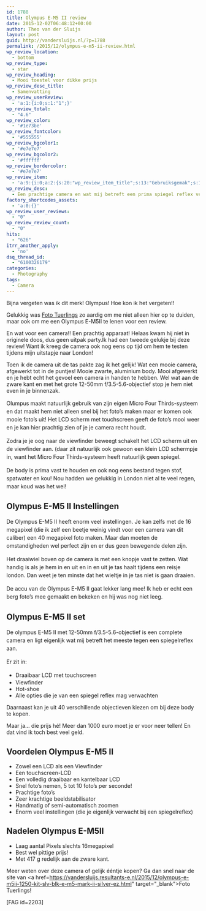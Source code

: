```yaml
---
id: 1788
title: Olympus E-M5 II review
date: 2015-12-02T06:48:12+00:00
author: Theo van der Sluijs
layout: post
guid: http://vandersluijs.nl/?p=1788
permalink: /2015/12/olympus-e-m5-ii-review.html
wp_review_location:
  - bottom
wp_review_type:
  - star
wp_review_heading:
  - Mooi toestel voor dikke prijs
wp_review_desc_title:
  - Samenvatting
wp_review_userReview:
  - 'a:1:{i:0;s:1:"1";}'
wp_review_total:
  - "4.6"
wp_review_color:
  - '#1e73be'
wp_review_fontcolor:
  - '#555555'
wp_review_bgcolor1:
  - '#e7e7e7'
wp_review_bgcolor2:
  - '#ffffff'
wp_review_bordercolor:
  - '#e7e7e7'
wp_review_item:
  - 'a:9:{i:0;a:2:{s:20:"wp_review_item_title";s:13:"Gebruiksgemak";s:19:"wp_review_item_star";s:1:"5";}i:1;a:2:{s:20:"wp_review_item_title";s:12:"Degelijkheid";s:19:"wp_review_item_star";s:1:"5";}i:2;a:2:{s:20:"wp_review_item_title";s:7:"Gewicht";s:19:"wp_review_item_star";s:1:"4";}i:3;a:2:{s:20:"wp_review_item_title";s:12:"Instellingen";s:19:"wp_review_item_star";s:1:"5";}i:4;a:2:{s:20:"wp_review_item_title";s:13:"Fotokwaliteit";s:19:"wp_review_item_star";s:1:"5";}i:5;a:2:{s:20:"wp_review_item_title";s:6:"Design";s:19:"wp_review_item_star";s:1:"5";}i:6;a:2:{s:20:"wp_review_item_title";s:8:"Snelheid";s:19:"wp_review_item_star";s:1:"5";}i:7;a:2:{s:20:"wp_review_item_title";s:15:"Bedieningsgemak";s:19:"wp_review_item_star";s:1:"5";}i:8;a:2:{s:20:"wp_review_item_title";s:5:"Prijs";s:19:"wp_review_item_star";s:1:"2";}}'
wp_review_desc:
  - Een prachtige camera en wat mij betreft een prima spiegel reflex vervanger! Hij is van alle gemakken voorzien, maar met de prijs van meer dan 1000 euro vind ik hem wel pittig qua prijs
factory_shortcodes_assets:
  - 'a:0:{}'
wp_review_user_reviews:
  - "0"
wp_review_review_count:
  - "0"
hits:
  - "626"
itrr_another_apply:
  - 'no'
dsq_thread_id:
  - "6100326179"
categories:
  - Photography
tags:
  - Camera
---
```

Bijna vergeten was ik dit merk! Olympus! Hoe kon ik het vergeten!!

Gelukkig was [Foto Tuerlings](/images/2015/12/www.fototuerlings.nl) zo aardig om me niet alleen hier op te duiden, maar ook om me een Olympus E-M5II te lenen voor een review.

En wat voor een camera!! Een prachtig apparaat! Helaas kwam hij niet in originele doos, dus geen uitpak party.<!--more-->Ik had een tweede gelukje bij deze review! Want ik kreeg de camera ook nog eens op tijd om hem te testen tijdens mijn uitstapje naar London!

Toen ik de camera uit de tas pakte zag ik het gelijk! Wat een mooie camera, afgewerkt tot in de puntjes! Mooie zwarte, aluminium body. Mooi afgewerkt en je hebt echt het gevoel een camera in handen te hebben. Wel wat aan de zware kant en met het grote 12-50mm f/3.5-5.6-objectief stop je hem niet even in je binnenzak.

Olumpus maakt natuurlijk gebruik van zijn eigen<span style="line-height: 1.5;"> Micro Four Thirds-systeem en dat maakt hem niet alleen snel bij het foto&#8217;s maken maar er komen ook mooie foto&#8217;s uit! Het LCD scherm met touchscreen geeft de foto&#8217;s mooi weer en je kan hier prachtig zien of je je camera recht houdt.</span>

<span style="line-height: 1.5;">Zodra je je oog naar de viewfinder beweegt schakelt het LCD scherm uit en de viewfinder aan. (daar zit natuurlijk ook gewoon een klein LCD schermpje in, want het Micro Four Thirds-systeem heeft natuurlijk geen spiegel.</span>

<span style="line-height: 1.5;">De body is prima vast te houden en ook nog eens </span><span style="line-height: 1.5;">bestand tegen stof, spatwater en kou! Nou hadden we gelukkig in London niet al te veel regen, maar koud was het wel!</span>

## Olympus E-M5 II Instellingen

<span style="line-height: 1.5;">De Olympus E-M5 II heeft enorm veel instellingen. Je kan zelfs met de 16 megapixel (die ik zelf een beetje weinig vindt voor een camera van dit caliber) een 40 megapixel foto maken. Maar dan moeten de omstandigheden wel perfect zijn en er dus geen bewegende delen zijn.</span>

<span style="line-height: 1.5;">Het draaiwiel boven op de camera is met een knopje vast te zetten. Wat handig is als je hem in en uit en in en uit je tas haalt tijdens een reisje london. Dan weet je ten minste dat het wieltje in je tas niet is gaan draaien.</span>

<span style="line-height: 1.5;">De accu van de Olympus E-M5 II gaat lekker lang mee! Ik heb er echt een berg foto&#8217;s mee gemaakt en bekeken en hij was nog niet leeg.</span>

## Olympus E-M5 II set

<span style="line-height: 1.5;">De olympus E-M5 II met 12-50mm f/3.5-5.6-objectief is een complete camera en ligt eigenlijk wat mij betreft het meeste tegen een spiegelreflex aan.</span>

<span style="line-height: 1.5;">Er zit in:</span>

  * <span style="line-height: 1.5;">Draaibaar LCD met touchscreen </span>
  * Viewfinder
  * Hot-shoe
  * Alle opties die je van een spiegel reflex mag verwachten

Daarnaast kan je uit 40 verschillende objectieven kiezen om bij deze body te kopen.

Maar ja&#8230; die prijs hé! Meer dan 1000 euro moet je er voor neer tellen! En dat vind ik toch best veel geld.

## Voordelen Olympus E-M5 II

  * Zowel een LCD als een Viewfinder
  * Een touchscreen-LCD
  * Een volledig draaibaar en kantelbaar LCD
  * Snel foto&#8217;s nemen, 5 tot 10 foto&#8217;s per seconde!
  * Prachtige foto&#8217;s
  * Zeer krachtige beeldstabilisator
  * Handmatig of semi-automatisch zoomen
  * Enorm veel instellingen (die je eigenlijk verwacht bij een spiegelreflex)

## Nadelen Olympus E-M5II

  * Laag aantal Pixels slechts 16megapixel
  * Best wel pittige prijs!
  * Met 417 g redelijk aan de zware kant.

Meer weten over deze camera of gelijk ééntje kopen? Ga dan snel naar de site van <a href=https://vandersluijs.resultants-e.nl/2015/12/olympus-e-m5ii-1250-kit-slv-blk-e-m5-mark-ii-silver-ez.html" target="_blank">Foto Tuerlings</a>!

[FAG id=2203]

&nbsp;